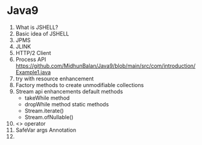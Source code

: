 # Java9
1. What is JSHELL?
2. Basic idea of JSHELL
3. JPMS
4. JLINK
5. HTTP/2 Client
6. Process API
   https://github.com/MidhunBalan/Java9/blob/main/src/com/introduction/Example1.java
7. try with resource enhancement
8. Factory methods to create unmodifiable collections
9. Stream api enhancements
  default methods
   * takeWhile method
   * dropWhile method
  static methods
   * Stream.iterate()
   * Stream.ofNullable()
10. <> operator
11. SafeVar args Annotation
12. 
